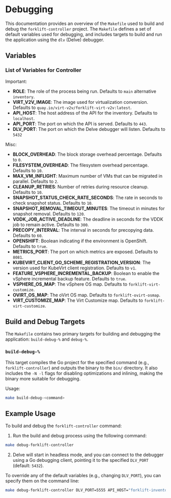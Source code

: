 # Debugging

This documentation provides an overview of the `Makefile` used to build and debug the `forklift-controller` project. The `Makefile` defines a set of default variables used for debugging, and includes targets to build and run the application using the `dlv` (Delve) debugger.

## Variables

### List of Variables for Controller

Important:
- **ROLE**: The role of the process being run. Defaults to `main` alternative `inventory`.
- **VIRT_V2V_IMAGE**: The image used for virtualization conversion. Defaults to `quay.io/virt-v2v/forklift-virt-v2v:latest`.
- **API_HOST**: The host address of the API for the inventory. Defaults to `localhost`.
- **API_PORT**: The port on which the API is served. Defaults to `443`.
- **DLV_PORT**: The port on which the Delve debugger will listen. Defaults to `5432`

Misc:
- **BLOCK_OVERHEAD**: The block storage overhead percentage. Defaults to `0`.
- **FILESYSTEM_OVERHEAD**: The filesystem overhead percentage. Defaults to `10`.
- **MAX_VM_INFLIGHT**: Maximum number of VMs that can be migrated in parallel. Defaults to `2`.
- **CLEANUP_RETRIES**: Number of retries during resource cleanup. Defaults to `10`.
- **SNAPSHOT_STATUS_CHECK_RATE_SECONDS**: The rate in seconds to check snapshot status. Defaults to `10`.
- **SNAPSHOT_REMOVAL_TIMEOUT_MINUTES**: The timeout in minutes for snapshot removal. Defaults to `120`.
- **VDDK_JOB_ACTIVE_DEADLINE**: The deadline in seconds for the VDDK job to remain active. Defaults to `300`.
- **PRECOPY_INTERVAL**: The interval in seconds for precopying data. Defaults to `60`.
- **OPENSHIFT**: Boolean indicating if the environment is OpenShift. Defaults to `true`.
- **METRICS_PORT**: The port on which metrics are exposed. Defaults to `8081`.
- **KUBEVIRT_CLIENT_GO_SCHEME_REGISTRATION_VERSION**: The version used for KubeVirt client registration. Defaults to `v1`.
- **FEATURE_VSPHERE_INCREMENTAL_BACKUP**: Boolean to enable the vSphere incremental backup feature. Defaults to `true`.
- **VSPHERE_OS_MAP**: The vSphere OS map. Defaults to `forklift-virt-customize`.
- **OVIRT_OS_MAP**: The oVirt OS map. Defaults to `forklift-ovirt-osmap`.
- **VIRT_CUSTOMIZE_MAP**: The Virt Customize map. Defaults to `forklift-virt-customize`.

## Build and Debug Targets

The `Makefile` contains two primary targets for building and debugging the application: `build-debug-%` and `debug-%`.

### `build-debug-%`

This target compiles the Go project for the specified command (e.g., `forklift-controller`) and outputs the binary to the `bin/` directory. It also includes the `-N -l` flags for disabling optimizations and inlining, making the binary more suitable for debugging.

Usage:
```bash
make build-debug-<command>
```

## Example Usage

To build and debug the `forklift-controller` command:

1. Run the build and debug process using the following command:
```bash
make debug-forklift-controller
```

2. Delve will start in headless mode, and you can connect to the debugger using a Go debugging client, pointing it to the specified `DLV_PORT` (default: `5432`).

To override any of the default variables (e.g., changing `DLV_PORT`), you can specify them on the command line:

```bash
make debug-forklift-controller DLV_PORT=5555 API_HOST="forklift-inventory-openshift-mtv.apps.yourcluster.local"
```